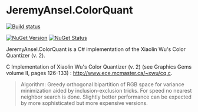 JeremyAnsel.ColorQuant
======================

[![Build status](https://ci.appveyor.com/api/projects/status/u39upbktebxs5hwn?svg=true)](https://ci.appveyor.com/project/JeremyAnsel/jeremyansel-colorquant)

[![NuGet Version](https://img.shields.io/nuget/v/JeremyAnsel.ColorQuant.svg)](https://www.nuget.org/packages/JeremyAnsel.ColorQuant)
[![NuGet Status](http://nugetstatus.com/JeremyAnsel.ColorQuant.png)](http://nugetstatus.com/packages/JeremyAnsel.ColorQuant)

JeremyAnsel.ColorQuant is a C# implementation of the Xiaolin Wu's Color Quantizer (v. 2).

C Implementation of Xiaolin Wu's Color Quantizer (v. 2) (see Graphics Gems volume II, pages 126-133) : http://www.ece.mcmaster.ca/~xwu/cq.c.

> Algorithm: Greedy orthogonal bipartition of RGB space for variance minimization aided by inclusion-exclusion tricks. For speed no nearest neighbor search is done. Slightly better performance can be expected by more sophisticated but more expensive versions.
